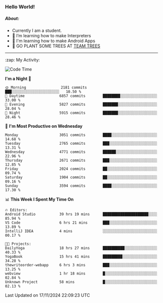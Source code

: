 ### Hello World!

##### About:
- Currently I am a student.
- 🌱 I’m learning how to make Interpreters
- 🌱 I'm learning how to make Android Apps
- 🌱 GO PLANT SOME TREES AT [TEAM TREES](https://teamtrees.org/)

---
  <summary>:zap: My Activity:</summary>
  
<!--START_SECTION:waka-->
![Code Time](http://img.shields.io/badge/Code%20Time-1%2C615%20hrs%2038%20mins-blue)

**I'm a Night 🦉** 

```text
🌞 Morning                2181 commits        ███░░░░░░░░░░░░░░░░░░░░░░   10.50 % 
🌆 Daytime                6857 commits        ████████░░░░░░░░░░░░░░░░░   33.00 % 
🌃 Evening                5827 commits        ███████░░░░░░░░░░░░░░░░░░   28.04 % 
🌙 Night                  5915 commits        ███████░░░░░░░░░░░░░░░░░░   28.46 % 
```
📅 **I'm Most Productive on Wednesday** 

```text
Monday                   3051 commits        ████░░░░░░░░░░░░░░░░░░░░░   14.68 % 
Tuesday                  2765 commits        ███░░░░░░░░░░░░░░░░░░░░░░   13.31 % 
Wednesday                4771 commits        ██████░░░░░░░░░░░░░░░░░░░   22.96 % 
Thursday                 2671 commits        ███░░░░░░░░░░░░░░░░░░░░░░   12.85 % 
Friday                   2024 commits        ██░░░░░░░░░░░░░░░░░░░░░░░   09.74 % 
Saturday                 1904 commits        ██░░░░░░░░░░░░░░░░░░░░░░░   09.16 % 
Sunday                   3594 commits        ████░░░░░░░░░░░░░░░░░░░░░   17.30 % 
```


📊 **This Week I Spent My Time On** 

```text
🔥 Editors: 
Android Studio           39 hrs 19 mins      █████████████████████░░░░   85.94 % 
VS Code                  6 hrs 21 mins       ███░░░░░░░░░░░░░░░░░░░░░░   13.89 % 
IntelliJ IDEA            4 mins              ░░░░░░░░░░░░░░░░░░░░░░░░░   00.17 % 

🐱‍💻 Projects: 
DailyYoga                18 hrs 27 mins      ██████████░░░░░░░░░░░░░░░   40.33 % 
YogaBook                 15 hrs 41 mins      █████████░░░░░░░░░░░░░░░░   34.28 % 
thewriteorder-webapp     6 hrs 3 mins        ███░░░░░░░░░░░░░░░░░░░░░░   13.25 % 
webview                  1 hr 18 mins        █░░░░░░░░░░░░░░░░░░░░░░░░   02.84 % 
Unknown Project          58 mins             █░░░░░░░░░░░░░░░░░░░░░░░░   02.13 % 
```


 Last Updated on 17/11/2024 22:09:23 UTC
<!--END_SECTION:waka-->
